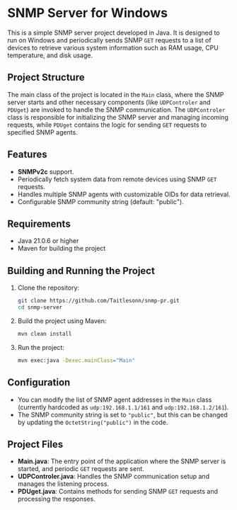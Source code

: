 # SNMP Server for Windows

This is a simple SNMP server project developed in Java. It is designed to run on Windows and periodically sends SNMP `GET` requests to a list of devices to retrieve various system information such as RAM usage, CPU temperature, and disk usage.

## Project Structure

The main class of the project is located in the `Main` class, where the SNMP server starts and other necessary components (like `UDPControler` and `PDUget`) are invoked to handle the SNMP communication. The `UDPControler` class is responsible for initializing the SNMP server and managing incoming requests, while `PDUget` contains the logic for sending `GET` requests to specified SNMP agents.

## Features

- **SNMPv2c** support.
- Periodically fetch system data from remote devices using SNMP `GET` requests.
- Handles multiple SNMP agents with customizable OIDs for data retrieval.
- Configurable SNMP community string (default: "public").

## Requirements

- Java 21.0.6 or higher
- Maven for building the project

## Building and Running the Project

1. Clone the repository:

   ```bash
   git clone https://github.com/Taitlesonn/snmp-pr.git
   cd snmp-server
   ```

2. Build the project using Maven:

   ```bash
   mvn clean install
   ```

3. Run the project:

   ```bash
   mvn exec:java -Dexec.mainClass="Main"
   ```

## Configuration

- You can modify the list of SNMP agent addresses in the `Main` class (currently hardcoded as `udp:192.168.1.1/161` and `udp:192.168.1.2/161`).
- The SNMP community string is set to `"public"`, but this can be changed by updating the `OctetString("public")` in the code.

## Project Files

- **Main.java**: The entry point of the application where the SNMP server is started, and periodic `GET` requests are sent.
- **UDPControler.java**: Handles the SNMP communication setup and manages the listening process.
- **PDUget.java**: Contains methods for sending SNMP `GET` requests and processing the responses.
